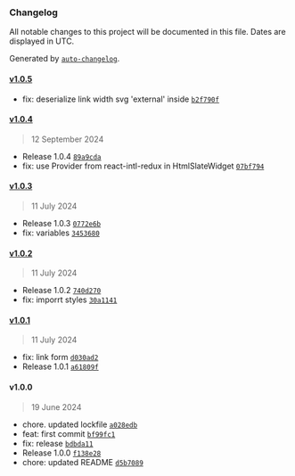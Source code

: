 ### Changelog

All notable changes to this project will be documented in this file. Dates are displayed in UTC.

Generated by [`auto-changelog`](https://github.com/CookPete/auto-changelog).

#### [v1.0.5](https://github.com/RedTurtle/volto-slate-italia/compare/v1.0.4...v1.0.5)

- fix: deserialize link width svg 'external' inside [`b2f790f`](https://github.com/RedTurtle/volto-slate-italia/commit/b2f790f9428343fd6abe1ab13304da2950c56570)

#### [v1.0.4](https://github.com/RedTurtle/volto-slate-italia/compare/v1.0.3...v1.0.4)

> 12 September 2024

- Release 1.0.4 [`89a9cda`](https://github.com/RedTurtle/volto-slate-italia/commit/89a9cda5801b2fac9caa2ee5737792d38ef643ea)
- fix: use Provider from react-intl-redux in HtmlSlateWidget [`07bf794`](https://github.com/RedTurtle/volto-slate-italia/commit/07bf794f3b9585874a8daf5a8becfe21a6025f95)

#### [v1.0.3](https://github.com/RedTurtle/volto-slate-italia/compare/v1.0.2...v1.0.3)

> 11 July 2024

- Release 1.0.3 [`0772e6b`](https://github.com/RedTurtle/volto-slate-italia/commit/0772e6baed86cbcb90ad798c33950e9a0a098904)
- fix: variables [`3453680`](https://github.com/RedTurtle/volto-slate-italia/commit/3453680189b65b0705cdb6ca0587fa5e4fca81c0)

#### [v1.0.2](https://github.com/RedTurtle/volto-slate-italia/compare/v1.0.1...v1.0.2)

> 11 July 2024

- Release 1.0.2 [`740d270`](https://github.com/RedTurtle/volto-slate-italia/commit/740d270f5535e141b9d871de423aa06409413794)
- fix: imporrt styles [`30a1141`](https://github.com/RedTurtle/volto-slate-italia/commit/30a1141db72c2a88efe7fb4cf6973104db5cc81d)

#### [v1.0.1](https://github.com/RedTurtle/volto-slate-italia/compare/v1.0.0...v1.0.1)

> 11 July 2024

- fix: link form [`d030ad2`](https://github.com/RedTurtle/volto-slate-italia/commit/d030ad264ed6bf8b88a78a629c316b606cb90ffb)
- Release 1.0.1 [`a61809f`](https://github.com/RedTurtle/volto-slate-italia/commit/a61809fc65d32342e78dca6b2fc8f6436596988f)

#### v1.0.0

> 19 June 2024

- chore. updated lockfile [`a028edb`](https://github.com/RedTurtle/volto-slate-italia/commit/a028edbb07e407f59a8362aca38b404019a02cd0)
- feat: first commit [`bf99fc1`](https://github.com/RedTurtle/volto-slate-italia/commit/bf99fc1ef527899e12c3651a278cb67a8b2a3ddf)
- fix: release [`bdbda11`](https://github.com/RedTurtle/volto-slate-italia/commit/bdbda119cebb5dfa413cc28f6f1de339d9e2062b)
- Release 1.0.0 [`f138e28`](https://github.com/RedTurtle/volto-slate-italia/commit/f138e28cb52df2be1d6f1715c89f195188b77a0e)
- chore: updated README [`d5b7089`](https://github.com/RedTurtle/volto-slate-italia/commit/d5b7089ccef5da7f2816904c9ad78df75ebab09b)
